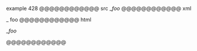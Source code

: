 example 428
@@@@@@@@@@@@ src
__foo_
@@@@@@@@@@@@ xml
<?xml version="1.0" encoding="UTF-8"?>
<!DOCTYPE document SYSTEM "CommonMark.dtd">
<document xmlns="http://commonmark.org/xml/1.0">
  <paragraph>
    <text>_</text>
    <emph>
      <text>foo</text>
    </emph>
  </paragraph>
</document>
@@@@@@@@@@@@ html
<p>_<em>foo</em></p>
@@@@@@@@@@@@
